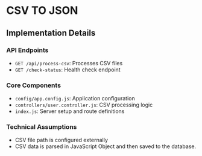 # CSV TO JSON

## Implementation Details


### API Endpoints
- `GET /api/process-csv`: Processes CSV files
- `GET /check-status`: Health check endpoint

### Core Components
- `config/app.config.js`: Application configuration
- `controllers/user.controller.js`: CSV processing logic
- `index.js`: Server setup and route definitions

### Technical Assumptions
- CSV file path is configured externally
- CSV data is parsed in JavaScript Object and then saved to the database.
